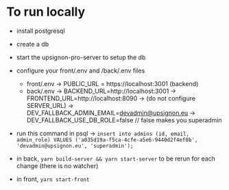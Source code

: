 # To run locally

- install postgresql
- create a db
- start the upsignon-pro-server to setup the db
- configure your front/.env and /back/.env files

  - front/.env
    -> PUBLIC_URL = https://localhost:3001 (backend)
  - back/.env
    -> BACKEND_URL=http://localhost:3001
    -> FRONTEND_URL=http://localhost:8090
    -> (do not configure SERVER_URL)
    -> DEV_FALLBACK_ADMIN_EMAIL=devadmin@upsignon.eu
    -> DEV_FALLBACK_USE_DB_ROLE=false // false makes you superadmin

- run this command in psql
  -> `insert into admins (id, email, admin_role) VALUES ('a035d19a-f5ca-4cfe-a5e6-9440d2f4ef0b', 'devadmin@upsignon.eu', 'superadmin');`
- in back, `yarn build-server && yarn start-server` to be rerun for each change (there is no watcher)
- in front, `yarn start-front`

